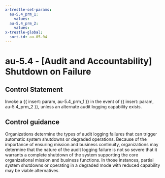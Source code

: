 ```yaml
---
x-trestle-set-params:
  au-5.4_prm_1:
    values:
  au-5.4_prm_2:
    values:
x-trestle-global:
  sort-id: au-05.04
---
```


# au-5.4 - \[Audit and Accountability\] Shutdown on Failure

## Control Statement

Invoke a {{ insert: param, au-5.4_prm_1 }} in the event of {{ insert: param, au-5.4_prm_2 }}, unless an alternate audit logging capability exists.

## Control guidance

Organizations determine the types of audit logging failures that can trigger automatic system shutdowns or degraded operations. Because of the importance of ensuring mission and business continuity, organizations may determine that the nature of the audit logging failure is not so severe that it warrants a complete shutdown of the system supporting the core organizational mission and business functions. In those instances, partial system shutdowns or operating in a degraded mode with reduced capability may be viable alternatives.
